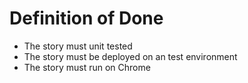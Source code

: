 # Definition of Done

- The story must unit tested
- The story must be deployed on an test environment
- The story must run on Chrome

